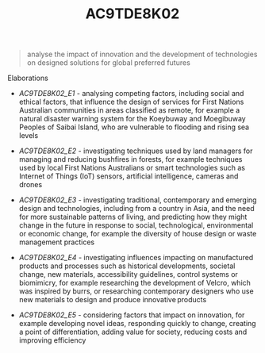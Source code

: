 ﻿---
backlinks:
- title: Learning Areas
  url: /sense/Teaching/Curriculum/v9/v9-learning-areas.html
tags: australian-curriculum
title: AC9TDE8K02
type: note
---
> analyse the impact of innovation and the development of technologies on designed solutions for global preferred futures

Elaborations


- _AC9TDE8K02_E1_ - analysing competing factors, including social and ethical factors, that influence the design of services for First Nations Australian communities in areas classified as remote, for example a natural disaster warning system for the Koeybuway and Moegibuway Peoples of Saibai Island, who are vulnerable to flooding and rising sea levels

- _AC9TDE8K02_E2_ - investigating techniques used by land managers for managing and reducing bushfires in forests, for example techniques used by local First Nations Australians or smart technologies such as Internet of Things (IoT) sensors, artificial intelligence, cameras and drones

- _AC9TDE8K02_E3_ - investigating traditional, contemporary and emerging design and technologies, including from a country in Asia, and the need for more sustainable patterns of living, and predicting how they might change in the future in response to social, technological, environmental or economic change, for example the diversity of house design or waste management practices

- _AC9TDE8K02_E4_ - investigating influences impacting on manufactured products and processes such as historical developments, societal change, new materials, accessibility guidelines, control systems or biomimicry, for example researching the development of Velcro, which was inspired by burrs, or researching contemporary designers who use new materials to design and produce innovative products

- _AC9TDE8K02_E5_ - considering factors that impact on innovation, for example developing novel ideas, responding quickly to change, creating a point of differentiation, adding value for society, reducing costs and improving efficiency